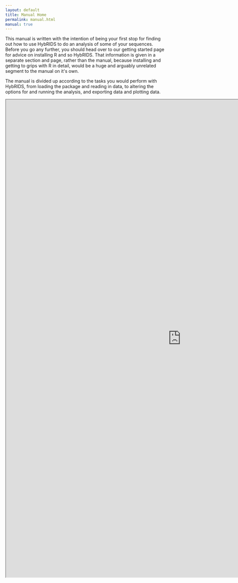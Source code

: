 ```yaml
---
layout: default
title: Manual Home
permalink: manual.html
manual: true
---
```


This manual is written with the intention of being your first stop for finding out how to use HybRIDS to do an
analysis of some of your sequences. Before you go any further, you should head over to our getting started page for advice 
on installing R and so HybRIDS. That information is given in a separate section and page, rather than the manual, because installing and 
getting to grips with R in detail, would be a huge and arguably unrelated segment to the manual on it's own.

The manual is divided up according to the tasks you would perform with HybRIDS, from loading the package and reading in data, to altering the options for and running the analysis, and exporting data and plotting data.
<div align="center">
<iframe src="http://ward9250.github.io/HybRIDS/HybRIDS_user_manual.pdf" width=1100 height=1500></iframe>
</div>